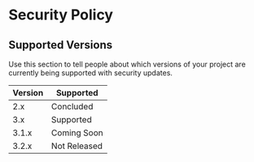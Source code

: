 # Security Policy

## Supported Versions

Use this section to tell people about which versions of your project are
currently being supported with security updates.

| Version | Supported    |
|---------|--------------|
| 2.x     | Concluded    |
| 3.x     | Supported    |     
| 3.1.x   | Coming Soon  |      
| 3.2.x   | Not Released | 
